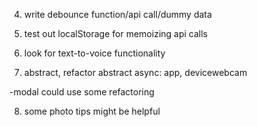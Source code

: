 

4. write debounce function/api call/dummy data

5. test out localStorage for memoizing api calls

6. look for text-to-voice functionality

7. abstract, refactor
abstract async: app, devicewebcam

-modal could use some refactoring

8. some photo tips might be helpful
